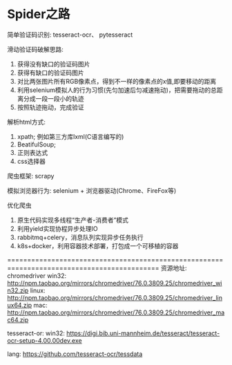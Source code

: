 # Spider之路

简单验证码识别: tesseract-ocr、 pytesseract

滑动验证码破解思路:
  1. 获得没有缺口的验证码图片
  2. 获得有缺口的验证码图片
  3. 对比两张图片所有RGB像素点，得到不一样的像素点的x值,即要移动的距离
  4. 利用selenium模拟人的行为习惯(先匀加速后匀减速拖动)，把需要拖动的总距离分成一段一段小的轨迹
  5. 按照轨迹拖动，完成验证
  
解析html方式:
  1. xpath; 例如第三方库lxml(C语言编写的)
  2. BeatifulSoup;
  3. 正则表达式
  4. css选择器

爬虫框架: scrapy

模拟浏览器行为:
  selenium + 浏览器驱动(Chrome、FireFox等)
  
优化爬虫
  1. 原生代码实现多线程“生产者-消费者”模式
  2. 利用yield实现协程异步处理IO
  3. rabbitmq+celery，消息队列实现异步任务执行
  4. k8s+docker，利用容器技术部署，打包成一个可移植的容器


============================================================================================
                                            资源地址:
chromedriver
  win32:  http://npm.taobao.org/mirrors/chromedriver/76.0.3809.25/chromedriver_win32.zip
  linux:  http://npm.taobao.org/mirrors/chromedriver/76.0.3809.25/chromedriver_linux64.zip
  mac:    http://npm.taobao.org/mirrors/chromedriver/76.0.3809.25/chromedriver_mac64.zip

tesseract-or:
  win32:  https://digi.bib.uni-mannheim.de/tesseract/tesseract-ocr-setup-4.00.00dev.exe
  
  lang:   https://github.com/tesseract-ocr/tessdata
